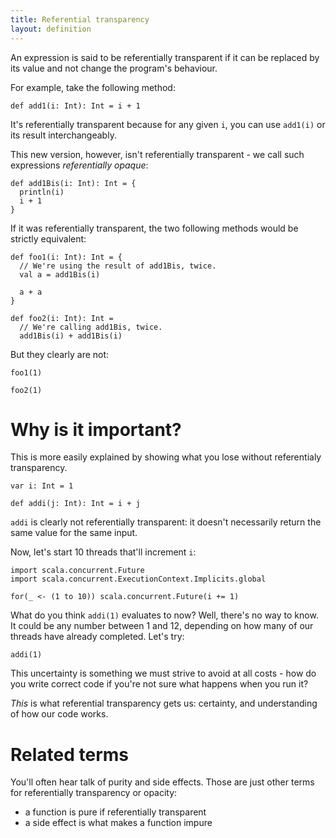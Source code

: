 ```yaml
---
title: Referential transparency
layout: definition
---
```


An expression is said to be referentially transparent if it can be replaced by its value and not change the program's behaviour.

For example, take the following method:

```tut:silent
def add1(i: Int): Int = i + 1
```

It's referentially transparent because for any given `i`, you can use `add1(i)` or its result interchangeably.

This new version, however, isn't referentially transparent - we call such expressions _referentially opaque_:

```tut:silent
def add1Bis(i: Int): Int = {
  println(i)
  i + 1
}
```

If it was referentially transparent, the two following methods would be strictly equivalent:

```tut:silent
def foo1(i: Int): Int = {
  // We're using the result of add1Bis, twice.
  val a = add1Bis(i)

  a + a
}

def foo2(i: Int): Int =
  // We're calling add1Bis, twice.
  add1Bis(i) + add1Bis(i)
```

But they clearly are not:

```tut:book
foo1(1)

foo2(1)
```

# Why is it important?

This is more easily explained by showing what you lose without referentialy transparency.

```tut:silent
var i: Int = 1

def addi(j: Int): Int = i + j
```

`addi` is clearly not referentially transparent: it doesn't necessarily return the same value for the same input.

Now, let's start 10 threads that'll increment `i`:

```tut:silent
import scala.concurrent.Future
import scala.concurrent.ExecutionContext.Implicits.global

for(_ <- (1 to 10)) scala.concurrent.Future(i += 1)
```

What do you think `addi(1)` evaluates to now? Well, there's no way to know. It could be any number between 1 and 12, depending on how many of our threads have already completed. Let's try:

```tut:book
addi(1)
```

This uncertainty is something we must strive to avoid at all costs - how do you write correct code if you're not sure what happens when you run it?

*This* is what referential transparency gets us: certainty, and understanding of how our code works.


# Related terms

You'll often hear talk of purity and side effects. Those are just other terms for referentially transparency or opacity:
* a function is pure if referentially transparent
* a side effect is what makes a function impure
